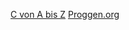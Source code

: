 [C von A bis Z](https://openbook.rheinwerk-verlag.de/c_von_a_bis_z/000_c_vorwort_001.htm#mj764cb3fd439d3b95d1843e7c7d17f235)
[Proggen.org](https://www.proggen.org/doku.php?id=c:start)

